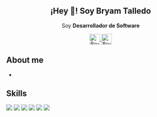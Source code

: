 <p align="center" width="300">
   <!-- <div style= "display: flex"> -->
      <h2 align="center" text-decoration ="none" >¡Hey 👋! Soy Bryam Talledo</h2>
      <!-- <img align="center" width="200" src="" /> -->
  <!-- </div> -->
</p>
<p align="center">Soy <strong>Desarrollador de Software</strong></p>

<p align="center">
  <a href="https://www.linkedin.com/in/bryam-jesus-talledo-garcia-b5ab1b1b7/" target="_blank">
    <img align="center" src="https://cdn.jsdelivr.net/npm/simple-icons@3.0.1/icons/linkedin.svg" alt="Bryam Jesus Talledo Garcia" height="28px" width="28px" />
  </a>
  <!-----
  https://cdn.jsdelivr.net/npm/simple-icons@3.0.1/icons/linkedin.svg
  ----->
  <a href="https://www.linkedin.com/in/bryam-jesus-talledo-garcia-b5ab1b1b7/" target="_blank">
    <img align="center" src="https://cdn.jsdelivr.net/npm/simple-icons@3.0.1/icons/gmail.svg" alt="Bryam Jesus Talledo Garcia" height="28px" width="28px" />
  </a>
</p>

## About me
-

## Skills
<a src="https://www.javascript.com/"><img src="https://img.icons8.com/color/48/000000/javascript.png"/></a>
<a src="https://www.javascript.com/"><img src="https://img.icons8.com/color/48/000000/java.png"/></a>
<a src="https://www.javascript.com/"><img src="https://img.icons8.com/color/48/000000/react-native.png"/></a>
<a src="https://www.javascript.com/"><img src="https://img.icons8.com/color/48/000000/nodejs.png"/></a>
<a src="https://www.javascript.com/"><img src="https://img.icons8.com/color/48/mysql-logo.png"/></a>
<a src="https://www.javascript.com/"><img src="https://img.icons8.com/color/48/git.png"/></a>

<!-- - 👋 Hi, I’m @bryamjesus
- 👀 I’m interested in ...
- 🌱 I’m currently learning ...
- 💞️ I’m looking to collaborate on ...
- 📫 How to reach me ... -->

<!---
bryamjesus/bryamjesus is a ✨ special ✨ repository because its `README.md` (this file) appears on your GitHub profile.
You can click the Preview link to take a look at your changes.
--->
